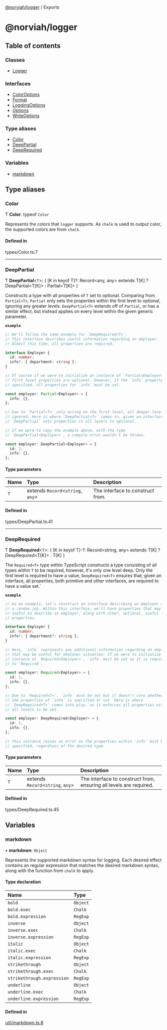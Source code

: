 [@norviah/logger](README.md) / Exports

# @norviah/logger

## Table of contents

### Classes

- [Logger](classes/Logger.md)

### Interfaces

- [ColorOptions](interfaces/ColorOptions.md)
- [Format](interfaces/Format.md)
- [LoggingOptions](interfaces/LoggingOptions.md)
- [Options](interfaces/Options.md)
- [WriteOptions](interfaces/WriteOptions.md)

### Type aliases

- [Color](modules.md#color)
- [DeepPartial](modules.md#deeppartial)
- [DeepRequired](modules.md#deeprequired)

### Variables

- [markdown](modules.md#markdown)

## Type aliases

### Color

Ƭ **Color**: typeof `Color`

Represents the colors that `logger` supports.
As `chalk` is used to output color, the supported colors are from `chalk`.

#### Defined in

types/Color.ts:7

___

### DeepPartial

Ƭ **DeepPartial**<`T`\>: { [K in keyof T]?: Record<any, any\> extends T[K] ? DeepPartial<T[K]\> : Partial<T[K]\> }

Constructs a type with all properties of `T` set to optional.
Comparing from `Partial<T>`, `Partial` only sets the properties within the
first level to optional, ignoring any greater levels. `DeepPartial<T>`
extends off of `Partial`, or has a similar effect, but instead applies on
every level within the given generic parameter.

**`example`**
```TypeScript
// We'll follow the same example for `DeepRequired<T>`.
// This interface describes useful information regarding an employer.
// Albeit this time, all properties are required.

interface Employer {
  id: number;
  info?: { department: string };
}

// Of course if we were to initialize an instance of `Partial<Employer>`, all
// first level properties are optional. However, if the `info` property is
// specified, all properties for `info` must be set.

const employer: Partial<Employer> = {
  info: {},
};

// Due to `Partial<T>` only acting on the first level, all deeper levels are
// ignored. Here is where `DeepPartial<T>` comes in, given an interface,
// `DeepPartial` sets properties in all levels to optional.

// If we were to copy the example above, with the type
// `DeepPartial<Employer>`, a compile error wouldn't be thrown.

const employer: DeepPartial<Employer> = {
  id: 2,
  info: {},
};
```

#### Type parameters

| Name | Type | Description |
| :------ | :------ | :------ |
| `T` | extends `Record`<`string`, `any`\> | The interface to construct from. |

#### Defined in

types/DeepPartial.ts:41

___

### DeepRequired

Ƭ **DeepRequired**<`T`\>: { [K in keyof T]-?: Record<string, any\> extends T[K] ? DeepRequired<T[K]\> : T[K] }

The `Required<T>` type within TypeScript constructs a type consisting of all
types within `T` to be required, however, it's only one level deep. Only the
first level is required to have a value, `DeepRequired<T>` ensures that,
given an interface, all properties, both primitive and other interfaces, are
required to have a value set.`

**`example`**
```TypeScript
// As an example, let's construct an interface describing an employer at a
// a random job. Within this interface, we'll have properties that may be
// useful to describe an employer, along with other, optional, useful
// properties.

interface Employer {
  id: number;
  info?: { department?: string };
}

// Here, `info` represents any additional information regarding an employer
// that may be useful for whatever situation. If we were to initialize an
// instance of `Required<Employer>`, `info` must be set as it is required due
// to `Required`.

const employer: Required<Employer> = {
  id: 1,
  info: {},
};

// Due to `Required<T>`, `info` must be set but it doesn't care whether if
// the properties of `info` is specified or not. Here is where
// `DeepRequired<T>` comes into play, as it enforces all properties within
// all levels to be set.

const employer: DeepRequired<Employer> = {
  id: 1,
  info: {},
};

// This instance raises an error as the properties within `info` must be
// specified, regardless of the desired type.
```

#### Type parameters

| Name | Type | Description |
| :------ | :------ | :------ |
| `T` | extends `Record`<`string`, `any`\> | The interface to construct from, ensuring all levels are required. |

#### Defined in

types/DeepRequired.ts:45

## Variables

### markdown

• **markdown**: `Object`

Represents the supported markdown syntax for logging.
Each desired effect contains an regular expression that matches the desired
markdown syntax, along with the function from `chalk` to apply.

#### Type declaration

| Name | Type |
| :------ | :------ |
| `bold` | `Object` |
| `bold.exec` | `Chalk` |
| `bold.expression` | `RegExp` |
| `inverse` | `Object` |
| `inverse.exec` | `Chalk` |
| `inverse.expression` | `RegExp` |
| `italic` | `Object` |
| `italic.exec` | `Chalk` |
| `italic.expression` | `RegExp` |
| `strikethrough` | `Object` |
| `strikethrough.exec` | `Chalk` |
| `strikethrough.expression` | `RegExp` |
| `underline` | `Object` |
| `underline.exec` | `Chalk` |
| `underline.expression` | `RegExp` |

#### Defined in

[util/markdown.ts:8](https://github.com/Norviah/logger/blob/6d4b76d/src/util/markdown.ts#L8)
